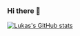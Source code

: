 ### Hi there 👋

[![Lukas's GitHub stats](https://github-readme-stats.vercel.app/api?username=lukas0x1)](https://github.com/anuraghazra/github-readme-stats)

<!--
**lukas0x1/lukas0x1** is a ✨ _special_ ✨ repository because its `README.md` (this file) appears on your GitHub profile.

Here are some ideas to get you started:

- 🔭 I’m currently working on ...
- 🌱 I’m currently learning ...
- 👯 I’m looking to collaborate on ...
- 🤔 I’m looking for help with ...
- 💬 Ask me about ...
- 📫 How to reach me: ...
- 😄 Pronouns: ...
- ⚡ Fun fact: ...
-->
